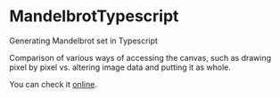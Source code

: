 # MandelbrotTypescript

Generating Mandelbrot set in Typescript

Comparison of various ways of accessing the canvas, such as drawing pixel by pixel vs. altering image data and putting it as whole.

You can check it [online](https://arthrp.github.io/MandelbrotTypescript/).
